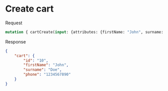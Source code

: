 # Create cart

Request

```graphql
mutation { cartCreate(input: {attributes: {firstName: "John", surname: "Doe", phone: "1234567890"}}) { cart { id firstName surname phone } } }
```

Response

```json
{
    "cart": {
        "id": "10",
        "firstName": "John",
        "surname": "Doe",
        "phone": "1234567890"
    }
}
```

